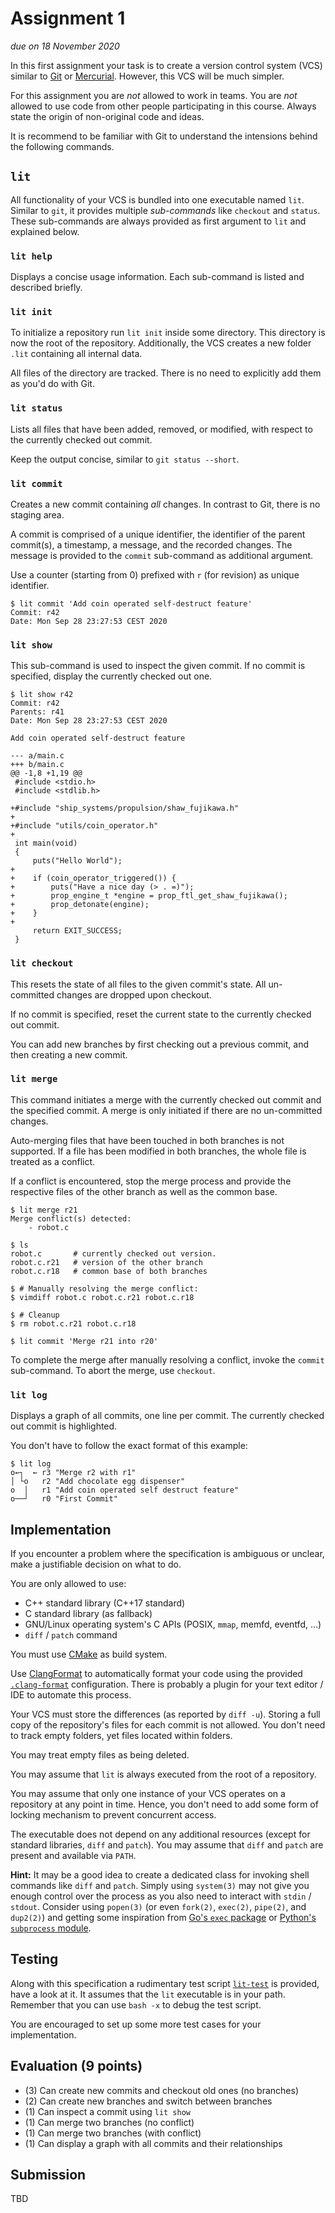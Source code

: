 # Assignment 1

*due on 18 November 2020*

In this first assignment your task is to create a version control system (VCS) similar to [Git](https://git-scm.com/) or [Mercurial](https://www.mercurial-scm.org/).
However, this VCS will be much simpler.

For this assignment you are *not* allowed to work in teams.
You are *not* allowed to use code from other people participating in this course.
Always state the origin of non-original code and ideas.

It is recommend to be familiar with Git to understand the intensions behind the following commands.

## `lit`

All functionality of your VCS is bundled into one executable named `lit`.
Similar to `git`, it provides multiple *sub-commands* like `checkout` and `status`.
These sub-commands are always provided as first argument to `lit` and explained below.

### `lit help`

Displays a concise usage information.
Each sub-command is listed and described briefly.

### `lit init`

To initialize a repository run `lit init` inside some directory.
This directory is now the root of the repository.
Additionally, the VCS creates a new folder `.lit` containing all internal data.

All files of the directory are tracked.
There is no need to explicitly add them as you'd do with Git.

### `lit status`

Lists all files that have been added, removed, or modified, with respect to the currently checked out commit.

Keep the output concise, similar to `git status --short`.

### `lit commit`

Creates a new commit containing *all* changes.
In contrast to Git, there is no staging area.

A commit is comprised of a unique identifier, the identifier of the parent commit(s), a timestamp, a message, and the recorded changes.
The message is provided to the `commit` sub-command as additional argument.

Use a counter (starting from 0) prefixed with `r` (for revision) as unique identifier.

```
$ lit commit 'Add coin operated self-destruct feature'
Commit: r42
Date: Mon Sep 28 23:27:53 CEST 2020
```

### `lit show`

This sub-command is used to inspect the given commit.
If no commit is specified, display the currently checked out one.

```
$ lit show r42
Commit: r42
Parents: r41
Date: Mon Sep 28 23:27:53 CEST 2020

Add coin operated self-destruct feature

--- a/main.c
+++ b/main.c
@@ -1,8 +1,19 @@
 #include <stdio.h>
 #include <stdlib.h>

+#include "ship_systems/propulsion/shaw_fujikawa.h"
+
+#include "utils/coin_operator.h"
+
 int main(void)
 {
     puts("Hello World");
+
+    if (coin_operator_triggered()) {
+        puts("Have a nice day (> . =)");
+        prop_engine_t *engine = prop_ftl_get_shaw_fujikawa();
+        prop_detonate(engine);
+    }
+
     return EXIT_SUCCESS;
 }
```

### `lit checkout`

This resets the state of all files to the given commit's state.
All un-committed changes are dropped upon checkout.

If no commit is specified, reset the current state to the currently checked out commit.

You can add new branches by first checking out a previous commit, and then creating a new commit.

### `lit merge`

This command initiates a merge with the currently checked out commit and the specified commit.
A merge is only initiated if there are no un-committed changes.

Auto-merging files that have been touched in both branches is not supported.
If a file has been modified in both branches, the whole file is treated as a conflict.

If a conflict is encountered, stop the merge process and provide the respective files of the other branch as well as the common base.

```
$ lit merge r21
Merge conflict(s) detected:
    - robot.c

$ ls
robot.c       # currently checked out version.
robot.c.r21   # version of the other branch
robot.c.r18   # common base of both branches

$ # Manually resolving the merge conflict:
$ vimdiff robot.c robot.c.r21 robot.c.r18

$ # Cleanup
$ rm robot.c.r21 robot.c.r18

$ lit commit 'Merge r21 into r20'
```

To complete the merge after manually resolving a conflict, invoke the `commit` sub-command.
To abort the merge, use `checkout`.

### `lit log`

Displays a graph of all commits, one line per commit.
The currently checked out commit is highlighted.

You don't have to follow the exact format of this example:

```
$ lit log
o←┐  ← r3 "Merge r2 with r1"
│ └o   r2 "Add chocolate egg dispenser"
o  │   r1 "Add coin operated self destruct feature"
o──┘   r0 "First Commit"
```

## Implementation

If you encounter a problem where the specification is ambiguous or unclear, make a justifiable decision on what to do.

You are only allowed to use:
- C++ standard library (C++17 standard)
- C standard library (as fallback)
- GNU/Linux operating system's C APIs (POSIX, `mmap`, memfd, eventfd, …)
- `diff` / `patch` command

You must use [CMake](https://cmake.org/) as build system.

Use [ClangFormat](https://clang.llvm.org/docs/ClangFormat.html) to automatically format your code using the provided [`.clang-format`](../.clang-format) configuration.
There is probably a plugin for your text editor / IDE to automate this process.

Your VCS must store the differences (as reported by `diff -u`).
Storing a full copy of the repository's files for each commit is not allowed.
You don't need to track empty folders, yet files located within folders.

You may treat empty files as being deleted.

You may assume that `lit` is always executed from the root of a repository.

You may assume that only one instance of your VCS operates on a repository at any point in time.
Hence, you don't need to add some form of locking mechanism to prevent concurrent access.

The executable does not depend on any additional resources (except for standard libraries, `diff` and `patch`).
You may assume that `diff` and `patch` are present and available via `PATH`.

**Hint:** It may be a good idea to create a dedicated class for invoking shell commands like `diff` and `patch`.
Simply using `system(3)` may not give you enough control over the process as you also need to interact with `stdin` / `stdout`.
Consider using `popen(3)` (or even `fork(2)`, `exec(2)`, `pipe(2)`, and `dup2(2)`) and getting some inspiration from [Go's `exec` package](https://golang.org/pkg/os/exec/) or [Python's `subprocess` module](https://docs.python.org/3/library/subprocess.html).

## Testing

Along with this specification a rudimentary test script [`lit-test`](lit-test) is provided, have a look at it.
It assumes that the `lit` executable is in your path.
Remember that you can use `bash -x` to debug the test script.

You are encouraged to set up some more test cases for your implementation.

## Evaluation (9 points)

- (3) Can create new commits and checkout old ones (no branches)
- (2) Can create new branches and switch between branches
- (1) Can inspect a commit using `lit show`
- (1) Can merge two branches (no conflict)
- (1) Can merge two branches (with conflict)
- (1) Can display a graph with all commits and their relationships

## Submission

TBD
